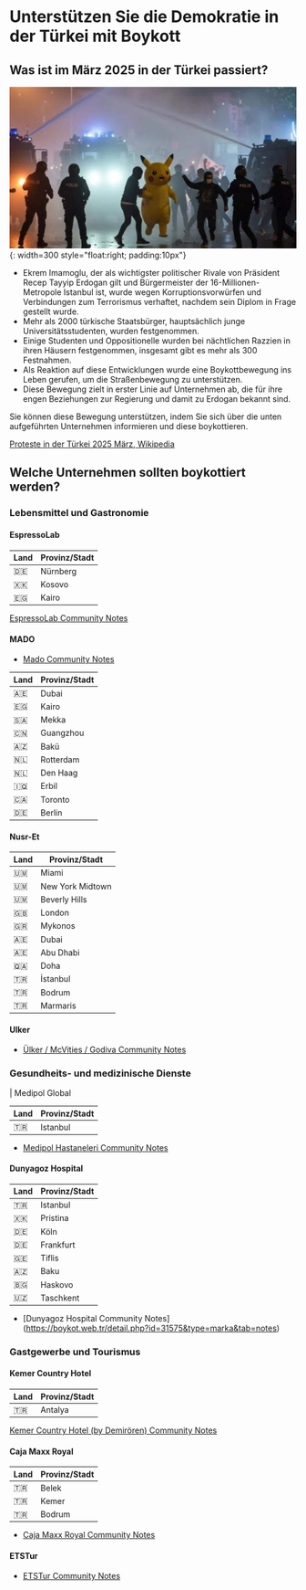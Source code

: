 # Unterstützen Sie die Demokratie in der Türkei mit Boykott

## Was ist im März 2025 in der Türkei passiert?

![Turkey Protests 2025 March](./assets/running_pikachu.jpeg){: width=300 style="float:right; padding:10px"} 

- Ekrem Imamoglu, der als wichtigster politischer Rivale von Präsident Recep Tayyip Erdogan gilt und Bürgermeister der 16-Millionen-Metropole Istanbul ist, wurde wegen Korruptionsvorwürfen und Verbindungen zum Terrorismus verhaftet, nachdem sein Diplom in Frage gestellt wurde. 
- Mehr als 2000 türkische Staatsbürger, hauptsächlich junge Universitätsstudenten, wurden festgenommen. 
- Einige Studenten und Oppositionelle wurden bei nächtlichen Razzien in ihren Häusern festgenommen, insgesamt gibt es mehr als 300 Festnahmen. 
- Als Reaktion auf diese Entwicklungen wurde eine Boykottbewegung ins Leben gerufen, um die Straßenbewegung zu unterstützen. 
- Diese Bewegung zielt in erster Linie auf Unternehmen ab, die für ihre engen Beziehungen zur Regierung und damit zu Erdogan bekannt sind.

Sie können diese Bewegung unterstützen, indem Sie sich über die unten aufgeführten Unternehmen informieren und diese boykottieren. 

[Proteste in der Türkei 2025 März, Wikipedia](https://en.wikipedia.org/wiki/2025_Turkish_protests)

## Welche Unternehmen sollten boykottiert werden?

### Lebensmittel und Gastronomie

#### EspressoLab

| Land | Provinz/Stadt |
| - | - |
| 🇩🇪 | Nürnberg |
| 🇽🇰 | Kosovo |
| 🇪🇬 | Kairo |

[EspressoLab Community Notes](https://boykot.web.tr/detail.php?id=65&type=marka&tab=info)

#### MADO

- [Mado Community Notes](https://boykot.web.tr/detail.php?id=74&type=marka&tab=info)

| Land | Provinz/Stadt |
| - | - |
| 🇦🇪 | Dubai |
| 🇪🇬 | Kairo |
| 🇸🇦 | Mekka |
| 🇨🇳 | Guangzhou |
| 🇦🇿 | Bakü |
| 🇳🇱 | Rotterdam |
| 🇳🇱 | Den Haag |
| 🇮🇶 | Erbil |
| 🇨🇦 | Toronto |
| 🇩🇪 | Berlin |


#### Nusr-Et

| Land | Provinz/Stadt |
| - | - |
| 🇺🇲 | Miami |
| 🇺🇲 | New York Midtown |
| 🇺🇲 | Beverly Hills |
| 🇬🇧 | London |
| 🇬🇷 | Mykonos |
| 🇦🇪 | Dubai |
| 🇦🇪 | Abu Dhabi |
| 🇶🇦 | Doha |
| 🇹🇷 | İstanbul |
| 🇹🇷 | Bodrum |
| 🇹🇷 | Marmaris |

#### Ulker

- [Ülker / McVities / Godiva Community Notes](https://boykot.web.tr/detail?id=67&type=marka)

### Gesundheits- und medizinische Dienste

| Medipol Global

| Land | Provinz/Stadt |
| - | - |
| 🇹🇷 | Istanbul |

- [Medipol Hastaneleri Community Notes](https://boykot.web.tr/detail?id=31345&type=marka)

#### Dunyagoz Hospital

| Land | Provinz/Stadt |
| - | - |
| 🇹🇷 | Istanbul |
| 🇽🇰 | Pristina |
| 🇩🇪 | Köln |
| 🇩🇪 | Frankfurt |
| 🇬🇪 | Tiflis |
| 🇦🇿 | Baku |
| 🇧🇬 | Haskovo |
| 🇺🇿 | Taschkent |

- [Dunyagoz Hospital Community Notes] (https://boykot.web.tr/detail.php?id=31575&type=marka&tab=notes)

### Gastgewerbe und Tourismus

#### Kemer Country Hotel

| Land | Provinz/Stadt |
| - | - |
| 🇹🇷 | Antalya |

[Kemer Country Hotel (by Demirören) Community Notes](https://boykot.web.tr/detail?id=31149&type=marka)

#### Caja Maxx Royal

| Land | Provinz/Stadt |
| - | - |
| 🇹🇷 | Belek |
| 🇹🇷 | Kemer |
| 🇹🇷 | Bodrum |

- [Caja Maxx Royal Community Notes](https://boykot.web.tr/detail?id=31920&type=marka)

#### ETSTur

- [ETSTur Community Notes](https://boykot.web.tr/detail?id=31214&type=marka)